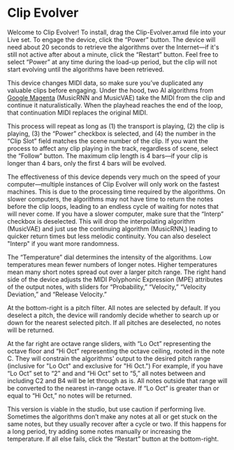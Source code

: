 # Clip Evolver

Welcome to Clip Evolver! To install, drag the Clip-Evolver.amxd file into your Live set. To engage the device, click the “Power” button. The device will need about 20 seconds to retrieve the algorithms over the Internet—if it's still not active after about a minute, click the “Restart” button. Feel free to select “Power” at any time during the load-up period, but the clip will not start evolving until the algorithms have been retrieved.

This device changes MIDI data, so make sure you’ve duplicated any valuable clips before engaging. Under the hood, two AI algorithms from [Google Magenta](https://www.google.com/url?sa=t&source=web&rct=j&opi=89978449&url=https://magenta.tensorflow.org/&ved=2ahUKEwiOusfS9aSHAxUlke4BHWziBrsQFnoECCIQAQ&usg=AOvVaw14yBV-FfD8PpbwzxThr_Bt) (MusicRNN and MusicVAE) take the MIDI from the clip and continue it naturalistically. When the playhead reaches the end of the loop, that continuation MIDI replaces the original MIDI.

This process will repeat as long as (1) the transport is playing, (2) the clip is playing, (3) the “Power” checkbox is selected, and (4) the number in the “Clip Slot” field matches the scene number of the clip. If you want the process to affect any clip playing in the track, regardless of scene, select the “Follow” button. The maximum clip length is 4 bars—if your clip is longer than 4 bars, only the first 4 bars will be evolved.

The effectiveness of this device depends very much on the speed of your computer—multiple instances of Clip Evolver will only work on the fastest machines. This is due to the processing time required by the algorithms. On slower computers, the algorithms may not have time to return the notes before the clip loops, leading to an endless cycle of waiting for notes that will never come. If you have a slower computer, make sure that the “Interp” checkbox is deselected. This will drop the interpolating algorithm (MusicVAE) and just use the continuing algorithm (MusicRNN,) leading to quicker return times but less melodic continuity. You can also deselect "Interp" if you want more randomness.

The “Temperature” dial determines the intensity of the algorithms. Low temperatures mean fewer numbers of longer notes. Higher temperatures mean many short notes spread out over a larger pitch range. The right hand side of the device adjusts the MIDI Polyphonic Expression (MPE) attributes of the output notes, with sliders for “Probability,” “Velocity,” “Velocity Deviation,” and “Release Velocity.”

At the bottom-right is a pitch filter. All notes are selected by default. If you deselect a pitch, the device will randomly decide whether to search up or down for the nearest selected pitch. If all pitches are deselected, no notes will be returned.

At the far right are octave range sliders, with “Lo Oct” representing the octave floor and “Hi Oct” representing the octave ceiling, rooted in the note C. They will constrain the algorithms' output to the desired pitch range (inclusive for "Lo Oct" and exclusive for "Hi Oct.") For example, if you have “Lo Oct” set to “2” and and “Hi Oct” set to “5,” all notes between and including C2 and B4 will be let through as is. All notes outside that range will be converted to the nearest in-range octave. If “Lo Oct” is greater than or equal to “Hi Oct,” no notes will be returned.

This version is viable in the studio, but use caution if performing live. Sometimes the algorithms don’t make any notes at all or get stuck on the same notes, but they usually recover after a cycle or two. If this happens for a long period, try adding some notes manually or increasing the temperature. If all else fails, click the “Restart” button at the bottom-right.
